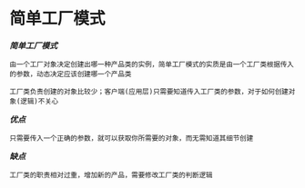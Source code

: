 # 简单工厂模式

***简单工厂模式***

    由一个工厂对象决定创建出哪一种产品类的实例，简单工厂模式的实质是由一个工厂类根据传入的参数，动态决定应该创建哪一个产品类
    
    工厂类负责创建的对象比较少；客户端(应用层)只需要知道传入工厂类的参数，对于如何创建对象(逻辑)不关心
    
***优点***

    只需要传入一个正确的参数，就可以获取你所需要的对象，而无需知道其细节创建
    
***缺点***

    工厂类的职责相对过重，增加新的产品，需要修改工厂类的判断逻辑